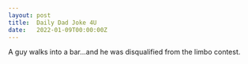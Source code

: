 ```yaml
---
layout: post
title:  Daily Dad Joke 4U
date:   2022-01-09T00:00:00Z
---
```

A guy walks into a bar...and he was disqualified from the limbo contest.
